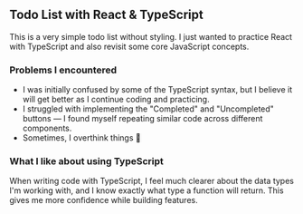 ## Todo List with React & TypeScript

This is a very simple todo list without styling. I just wanted to practice React with TypeScript and also revisit some core JavaScript concepts.

### Problems I encountered

- I was initially confused by some of the TypeScript syntax, but I believe it will get better as I continue coding and practicing.
- I struggled with implementing the "Completed" and "Uncompleted" buttons — I found myself repeating similar code across different components.
- Sometimes, I overthink things 🤯

### What I like about using TypeScript

When writing code with TypeScript, I feel much clearer about the data types I'm working with, and I know exactly what type a function will return. This gives me more confidence while building features.
